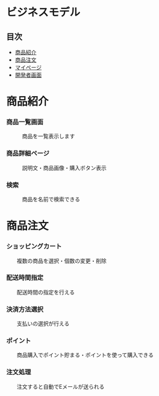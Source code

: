 ﻿# ビジネスモデル


## 目次
* [商品紹介](#introduction)
* [商品注文](#order)
* [マイページ](#mypage)
* [開発者画面](#admin)


<a name="introduction"></a>

# 商品紹介

### 商品一覧画面

　　　商品を一覧表示します	

### 商品詳細ページ

　　　説明文・商品画像・購入ボタン表示

### 検索

　　　商品を名前で検索できる


<a name="order"></a>

# 商品注文

### ショッピングカート

　　複数の商品を選択・個数の変更・削除

### 配送時間指定

　　配送時間の指定を行える

### 決済方法選択

　　支払いの選択が行える

### ポイント

　　商品購入でポイント貯まる・ポイントを使って購入できる

### 注文処理

　　注文すると自動でEメールが送られる

